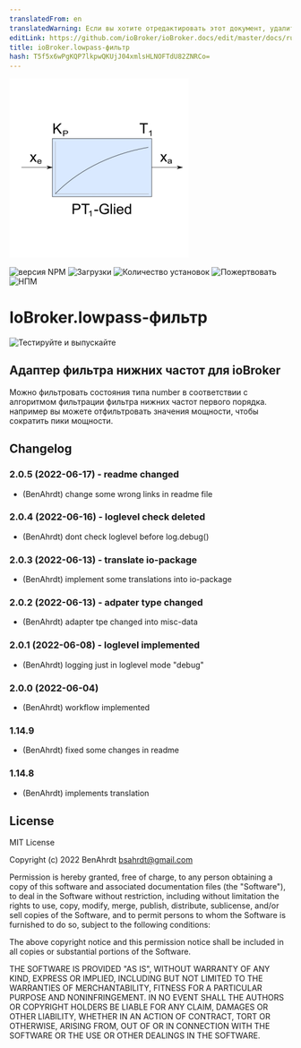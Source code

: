 ```yaml
---
translatedFrom: en
translatedWarning: Если вы хотите отредактировать этот документ, удалите поле «translationFrom», в противном случае этот документ будет снова автоматически переведен
editLink: https://github.com/ioBroker/ioBroker.docs/edit/master/docs/ru/adapterref/iobroker.lowpass-filter/README.md
title: ioBroker.lowpass-фильтр
hash: T5f5x6wPgKQP7lkpwQKUjJ04xmlsHLNOFTdU82ZNRCo=
---
```

![Логотип](../../../en/adapterref/iobroker.lowpass-filter/admin/lowpass-filter.png)

![версия NPM](https://img.shields.io/npm/v/iobroker.lowpass-filter.svg)
![Загрузки](https://img.shields.io/npm/dm/iobroker.lowpass-filter.svg)
![Количество установок](https://iobroker.live/badges/lowpass-filter-installed.svg)
![Пожертвовать](https://img.shields.io/badge/paypal-donate%20|%20spenden-blue.svg)
![НПМ](https://nodei.co/npm/iobroker.lowpass-filter.png?downloads=true)

# IoBroker.lowpass-фильтр
![Тестируйте и выпускайте](https://github.com/BenAhrdt/ioBroker.lowpass-filter/workflows/Test%20and%20Release/badge.svg)

## Адаптер фильтра нижних частот для ioBroker
Можно фильтровать состояния типа number в соответствии с алгоритмом фильтрации фильтра нижних частот первого порядка.
например вы можете отфильтровать значения мощности, чтобы сократить пики мощности.

## Changelog
<!--
	Placeholder for the next version (at the beginning of the line):
	### **WORK IN PROGRESS**
-->

### 2.0.5 (2022-06-17) - readme changed
* (BenAhrdt) change some wrong links in readme file

### 2.0.4 (2022-06-16) - loglevel check deleted
* (BenAhrdt) dont check loglevel before log.debug()

### 2.0.3 (2022-06-13) - translate io-package
* (BenAhrdt) implement some translations into io-package

### 2.0.2 (2022-06-13) - adpater type changed
* (BenAhrdt) adapter tpe changed into misc-data

### 2.0.1 (2022-06-08) - loglevel implemented
* (BenAhrdt) logging just in loglevel mode "debug"

### 2.0.0 (2022-06-04)
* (BenAhrdt) workflow implemented

### 1.14.9
* (BenAhrdt) fixed some changes in readme

### 1.14.8
* (BenAhrdt) implements translation

## License
MIT License

Copyright (c) 2022 BenAhrdt <bsahrdt@gmail.com>

Permission is hereby granted, free of charge, to any person obtaining a copy
of this software and associated documentation files (the "Software"), to deal
in the Software without restriction, including without limitation the rights
to use, copy, modify, merge, publish, distribute, sublicense, and/or sell
copies of the Software, and to permit persons to whom the Software is
furnished to do so, subject to the following conditions:

The above copyright notice and this permission notice shall be included in all
copies or substantial portions of the Software.

THE SOFTWARE IS PROVIDED "AS IS", WITHOUT WARRANTY OF ANY KIND, EXPRESS OR
IMPLIED, INCLUDING BUT NOT LIMITED TO THE WARRANTIES OF MERCHANTABILITY,
FITNESS FOR A PARTICULAR PURPOSE AND NONINFRINGEMENT. IN NO EVENT SHALL THE
AUTHORS OR COPYRIGHT HOLDERS BE LIABLE FOR ANY CLAIM, DAMAGES OR OTHER
LIABILITY, WHETHER IN AN ACTION OF CONTRACT, TORT OR OTHERWISE, ARISING FROM,
OUT OF OR IN CONNECTION WITH THE SOFTWARE OR THE USE OR OTHER DEALINGS IN THE
SOFTWARE.